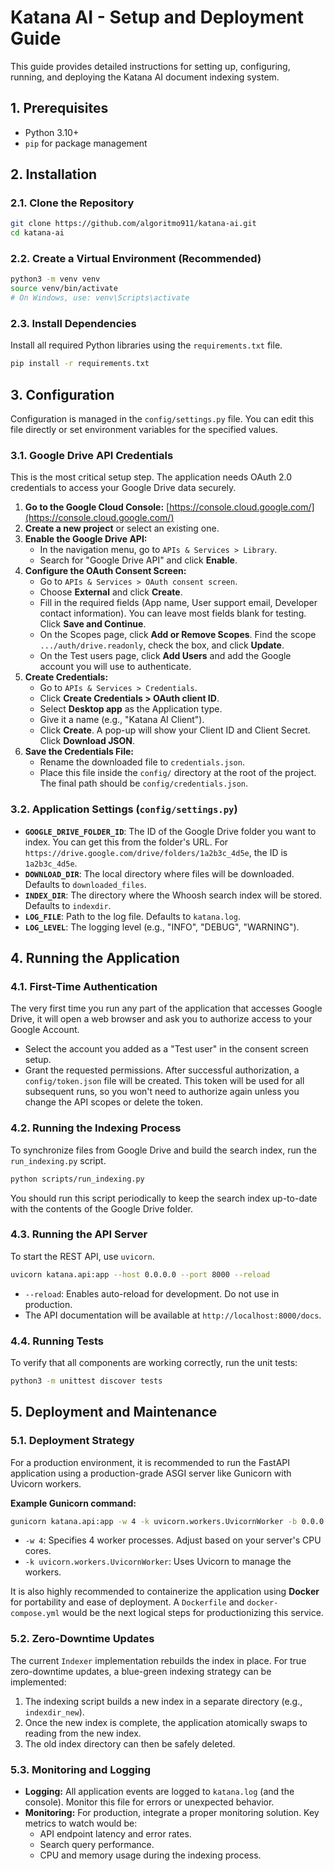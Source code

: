 # Katana AI - Setup and Deployment Guide

This guide provides detailed instructions for setting up, configuring, running, and deploying the Katana AI document indexing system.

## 1. Prerequisites

- Python 3.10+
- `pip` for package management

## 2. Installation

### 2.1. Clone the Repository
```bash
git clone https://github.com/algoritmo911/katana-ai.git
cd katana-ai
```

### 2.2. Create a Virtual Environment (Recommended)
```bash
python3 -m venv venv
source venv/bin/activate
# On Windows, use: venv\Scripts\activate
```

### 2.3. Install Dependencies
Install all required Python libraries using the `requirements.txt` file.
```bash
pip install -r requirements.txt
```

## 3. Configuration

Configuration is managed in the `config/settings.py` file. You can edit this file directly or set environment variables for the specified values.

### 3.1. Google Drive API Credentials

This is the most critical setup step. The application needs OAuth 2.0 credentials to access your Google Drive data securely.

1.  **Go to the Google Cloud Console:** [https://console.cloud.google.com/](https://console.cloud.google.com/)
2.  **Create a new project** or select an existing one.
3.  **Enable the Google Drive API:**
    - In the navigation menu, go to `APIs & Services > Library`.
    - Search for "Google Drive API" and click **Enable**.
4.  **Configure the OAuth Consent Screen:**
    - Go to `APIs & Services > OAuth consent screen`.
    - Choose **External** and click **Create**.
    - Fill in the required fields (App name, User support email, Developer contact information). You can leave most fields blank for testing. Click **Save and Continue**.
    - On the Scopes page, click **Add or Remove Scopes**. Find the scope `.../auth/drive.readonly`, check the box, and click **Update**.
    - On the Test users page, click **Add Users** and add the Google account you will use to authenticate.
5.  **Create Credentials:**
    - Go to `APIs & Services > Credentials`.
    - Click **Create Credentials > OAuth client ID**.
    - Select **Desktop app** as the Application type.
    - Give it a name (e.g., "Katana AI Client").
    - Click **Create**. A pop-up will show your Client ID and Client Secret. Click **Download JSON**.
6.  **Save the Credentials File:**
    - Rename the downloaded file to `credentials.json`.
    - Place this file inside the `config/` directory at the root of the project. The final path should be `config/credentials.json`.

### 3.2. Application Settings (`config/settings.py`)

- **`GOOGLE_DRIVE_FOLDER_ID`**: The ID of the Google Drive folder you want to index. You can get this from the folder's URL. For `https://drive.google.com/drive/folders/1a2b3c_4d5e`, the ID is `1a2b3c_4d5e`.
- **`DOWNLOAD_DIR`**: The local directory where files will be downloaded. Defaults to `downloaded_files`.
- **`INDEX_DIR`**: The directory where the Whoosh search index will be stored. Defaults to `indexdir`.
- **`LOG_FILE`**: Path to the log file. Defaults to `katana.log`.
- **`LOG_LEVEL`**: The logging level (e.g., "INFO", "DEBUG", "WARNING").

## 4. Running the Application

### 4.1. First-Time Authentication

The very first time you run any part of the application that accesses Google Drive, it will open a web browser and ask you to authorize access to your Google Account.
- Select the account you added as a "Test user" in the consent screen setup.
- Grant the requested permissions.
After successful authorization, a `config/token.json` file will be created. This token will be used for all subsequent runs, so you won't need to authorize again unless you change the API scopes or delete the token.

### 4.2. Running the Indexing Process

To synchronize files from Google Drive and build the search index, run the `run_indexing.py` script.

```bash
python scripts/run_indexing.py
```
You should run this script periodically to keep the search index up-to-date with the contents of the Google Drive folder.

### 4.3. Running the API Server

To start the REST API, use `uvicorn`.

```bash
uvicorn katana.api:app --host 0.0.0.0 --port 8000 --reload
```
- `--reload`: Enables auto-reload for development. Do not use in production.
- The API documentation will be available at `http://localhost:8000/docs`.

### 4.4. Running Tests

To verify that all components are working correctly, run the unit tests:

```bash
python3 -m unittest discover tests
```

## 5. Deployment and Maintenance

### 5.1. Deployment Strategy

For a production environment, it is recommended to run the FastAPI application using a production-grade ASGI server like Gunicorn with Uvicorn workers.

**Example Gunicorn command:**
```bash
gunicorn katana.api:app -w 4 -k uvicorn.workers.UvicornWorker -b 0.0.0.0:8000
```
- `-w 4`: Specifies 4 worker processes. Adjust based on your server's CPU cores.
- `-k uvicorn.workers.UvicornWorker`: Uses Uvicorn to manage the workers.

It is also highly recommended to containerize the application using **Docker** for portability and ease of deployment. A `Dockerfile` and `docker-compose.yml` would be the next logical steps for productionizing this service.

### 5.2. Zero-Downtime Updates

The current `Indexer` implementation rebuilds the index in place. For true zero-downtime updates, a blue-green indexing strategy can be implemented:
1. The indexing script builds a new index in a separate directory (e.g., `indexdir_new`).
2. Once the new index is complete, the application atomically swaps to reading from the new index.
3. The old index directory can then be safely deleted.

### 5.3. Monitoring and Logging
- **Logging:** All application events are logged to `katana.log` (and the console). Monitor this file for errors or unexpected behavior.
- **Monitoring:** For production, integrate a proper monitoring solution. Key metrics to watch would be:
    - API endpoint latency and error rates.
    - Search query performance.
    - CPU and memory usage during the indexing process.
